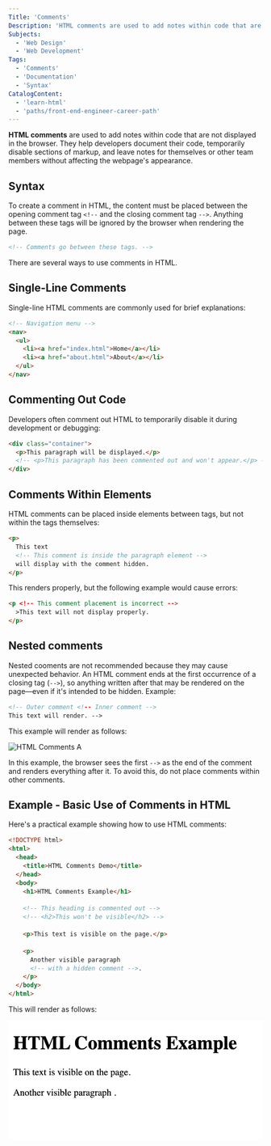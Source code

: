 ```yaml
---
Title: 'Comments'
Description: 'HTML comments are used to add notes within code that are not displayed in the browser.'
Subjects:
  - 'Web Design'
  - 'Web Development'
Tags:
  - 'Comments'
  - 'Documentation'
  - 'Syntax'
CatalogContent:
  - 'learn-html'
  - 'paths/front-end-engineer-career-path'
---
```


**HTML comments** are used to add notes within code that are not displayed in the browser. They help developers document their code, temporarily disable sections of markup, and leave notes for themselves or other team members without affecting the webpage's appearance.

## Syntax

To create a comment in HTML, the content must be placed between the opening comment tag `<!--` and the closing comment tag `-->`. Anything between these tags will be ignored by the browser when rendering the page.

```html
<!-- Comments go between these tags. -->
```

There are several ways to use comments in HTML.

## Single-Line Comments

Single-line HTML comments are commonly used for brief explanations:

```html
<!-- Navigation menu -->
<nav>
  <ul>
    <li><a href="index.html">Home</a></li>
    <li><a href="about.html">About</a></li>
  </ul>
</nav>
```

## Commenting Out Code

Developers often comment out HTML to temporarily disable it during development or debugging:

```html
<div class="container">
  <p>This paragraph will be displayed.</p>
  <!-- <p>This paragraph has been commented out and won't appear.</p> -->
</div>
```

## Comments Within Elements

HTML comments can be placed inside elements between tags, but not within the tags themselves:

```html
<p>
  This text
  <!-- This comment is inside the paragraph element -->
  will display with the comment hidden.
</p>
```

This renders properly, but the following example would cause errors:

```html
<p <!-- This comment placement is incorrect -->
  >This text will not display properly.
</p>
```

## Nested comments

Nested cooments are not recommended because they may cause unexpected behavior. An HTML comment ends at the first occurrence of a closing tag (`-->`), so anything written after that may be rendered on the page—even if it's intended to be hidden. Example:

```html
<!-- Outer comment <!-- Inner comment -->
This text will render. -->
```

This example will render as follows:

![HTML Comments A](https://raw.githubusercontent.com/Codecademy/docs/main/media/html-comments-2.png)

In this example, the browser sees the first `-->` as the end of the comment and renders everything after it. To avoid this, do not place comments within other comments.

## Example - Basic Use of Comments in HTML

Here's a practical example showing how to use HTML comments:

```html
<!DOCTYPE html>
<html>
  <head>
    <title>HTML Comments Demo</title>
  </head>
  <body>
    <h1>HTML Comments Example</h1>

    <!-- This heading is commented out -->
    <!-- <h2>This won't be visible</h2> -->

    <p>This text is visible on the page.</p>

    <p>
      Another visible paragraph
      <!-- with a hidden comment -->.
    </p>
  </body>
</html>
```

This will render as follows:

![HTML Comments B](https://raw.githubusercontent.com/Codecademy/docs/main/media/html-comments-3.png)
